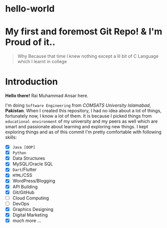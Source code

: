# hello-world
# My first and foremost Git Repo! & I'm Proud of it..
> Why Because that time I knew nothing except a lil bit of C Language which I learnt in college

# Introduction

**Hello there!** Rai Muhammad Ansar here.

I'm doing `Software Engineering` from _COMSATS University Islamabad_, **Pakistan**.
When I created this repository, I had no idea about a lot of things, fortunately now, I know a lot of them. It is because I picked things from `educational environment` of my university and my peers as well which are smart and passionate about learning and exploring new things. I kept exploring things and as of this commit I'm pretty comfortable with following skills:

 - [x] `Java [OOP]`
 - [x] `Python`
 - [x] Data Structures 
 - [x] MySQL/Oracle SQL
 - [x] `Dart`/Flutter
 - [x] `HTML`/CSS
 - [x] WordPress/Blogging
 - [x] API Building
 - [x] Git/GitHub
 - [ ] Cloud Computing 
 - [ ] DevOps
 - [x] Graphics Designing
 - [x] Digital Marketing 
 - [X]  much more ...